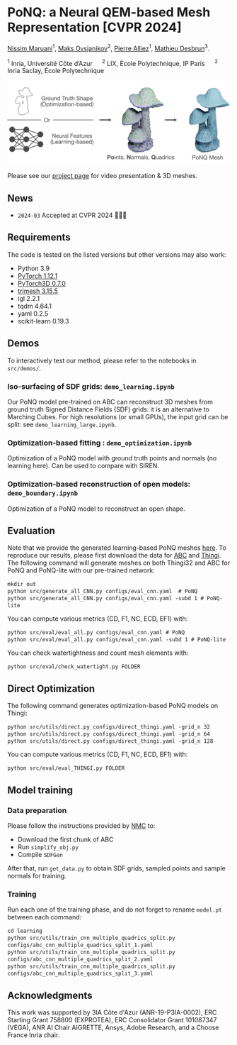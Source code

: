 

# PoNQ: a Neural QEM-based Mesh Representation [CVPR 2024]

[Nissim Maruani](https://nissmar.github.io)<sup>1</sup>, [Maks Ovsjanikov](https://www.lix.polytechnique.fr/~maks/)<sup>2</sup>, [Pierre Alliez](https://team.inria.fr/titane/pierre-alliez/)<sup>1</sup>, [Mathieu Desbrun](https://pages.saclay.inria.fr/mathieu.desbrun/)<sup>3</sup>.

<sup>1</sup> Inria, Université Côte d’Azur &emsp; <sup>2</sup> LIX, École Polytechnique, IP Paris &emsp; <sup>2</sup> Inria Saclay, École Polytechnique

<img src='data/banner.png' />

Please see our [project page](https://nissmar.github.io/projects/ponq) for video presentation & 3D meshes. 

## News

- `2024-03` Accepted at CVPR 2024 🚀🚀🚀


## Requirements


The code is tested on the listed versions but other versions may also work:

- Python 3.9
- [PyTorch 1.12.1](https://pytorch.org/get-started/locally/)
- [PyTorch3D 0.7.0](https://github.com/facebookresearch/pytorch3d/blob/main/INSTALL.md)
- [trimesh 3.15.5](https://trimsh.org/install.html)
- igl 2.2.1
- tqdm 4.64.1
- yaml 0.2.5
- scikit-learn 0.19.3

## Demos

To interactively test our method, please refer to the notebooks in `src/demos/`.

### Iso-surfacing of SDF grids: `demo_learning.ipynb`
Our PoNQ model pre-trained on ABC can reconstruct 3D meshes from ground truth Signed Distance Fields (SDF) grids: it is an alternative to Marching Cubes. For high resolutions (or small GPUs), the input grid can be split: see `demo_learning_large.ipynb`.

### Optimization-based fitting : `demo_optimization.ipynb`

Optimization of a PoNQ model with ground truth points and normals (no learning here). Can be used to compare with SIREN. 

### Optimization-based reconstruction of open models: `demo_boundary.ipynb`

Optimization of a PoNQ model to reconstruct an open shape.


## Evaluation

Note that we provide the generated learning-based PoNQ meshes [here](https://drive.google.com/file/d/1zk0mr8Gmx_d-yYFSC9lhMZDwTwvPujEK/view?usp=sharing). To reproduce our results,  please first download the data for [ABC](https://drive.google.com/file/d/1XgHf70Xqxraidhsd3RwXHw7_nifUgVSy/view?usp=sharing) and [Thingi](https://drive.google.com/file/d/1uNYQ7ZuLNqTQJPK7Rs8PiJf7sn5MhqZY/view?usp=sharing). 
The following command will generate meshes on both Thingi32 and ABC for PoNQ and PoNQ-lite with our pre-trained network:

```
mkdir out 
python src/generate_all_CNN.py configs/eval_cnn.yaml  # PoNQ
python src/generate_all_CNN.py configs/eval_cnn.yaml -subd 1 # PoNQ-lite
```

You can compute various metrics (CD, F1, NC, ECD, EF1) with:

```
python src/eval/eval_all.py configs/eval_cnn.yaml # PoNQ
python src/eval/eval_all.py configs/eval_cnn.yaml -subd 1 # PoNQ-lite
```

You can check watertightness and count mesh elements with: 

````
python src/eval/check_watertight.py FOLDER
````


## Direct Optimization

The following command generates optimization-based PoNQ models on Thingi:
````
python src/utils/direct.py configs/direct_thingi.yaml -grid_n 32
python src/utils/direct.py configs/direct_thingi.yaml -grid_n 64
python src/utils/direct.py configs/direct_thingi.yaml -grid_n 128
````

You can compute various metrics (CD, F1, NC, ECD, EF1) with:

````
python src/eval/eval_THINGI.py FOLDER
````


## Model training


### Data preparation

Please follow the instructions provided by [NMC](https://github.com/czq142857/NMC/tree/main/data_preprocessing) to:
- Download the first chunk of ABC
- Run `simplify_obj.py`
- Compile `SDFGen`

After that, run `get_data.py` to obtain SDF grids, sampled points and sample normals for training.

### Training
Run each one of the training phase, and do not forget to rename `model.pt` between each command:

```
cd learning
python src/utils/train_cnn_multiple_quadrics_split.py configs/abc_cnn_multiple_quadrics_split_1.yaml
python src/utils/train_cnn_multiple_quadrics_split.py configs/abc_cnn_multiple_quadrics_split_2.yaml
python src/utils/train_cnn_multiple_quadrics_split.py configs/abc_cnn_multiple_quadrics_split_3.yaml
```

<!-- ## Citation 
TODO -->

## Acknowledgments 

This work was supported by 3IA Côte d'Azur (ANR-19-P3IA-0002), ERC Starting Grant 758800 (EXPROTEA), ERC Consolidator Grant 101087347 (VEGA), ANR AI Chair AIGRETTE, Ansys, Adobe Research, and a Choose France Inria chair.
